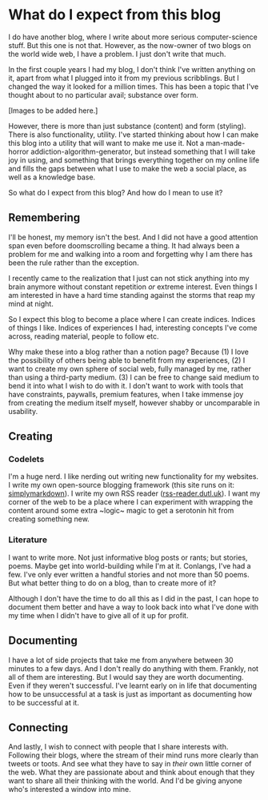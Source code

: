 # What do I expect from this blog

I do have another blog, where I write about more serious computer-science stuff. 
But this one is not that. However, as the now-owner of two blogs on the world wide web,
I have a problem. I just don't write that much.

In the first couple years I had my blog, I don't think I've written anything on it, apart from
what I plugged into it from my previous scribblings. But I changed the way it looked for a
million times. This has been a topic that I've thought about to no particular avail; substance 
over form.

[Images to be added here.]

However, there is more than just substance (content) and form (styling). There is also
functionality, utility. I've started thinking about how I can make this blog into a utility
that will want to make me use it. Not a man-made-horror addiction-algorithm-generator, but 
instead something that I will take joy in using, and something that brings everything together 
on my online life and fills the gaps between what I use to make the web a social place, 
as well as a knowledge base.

So what do I expect from this blog? And how do I mean to use it?

## Remembering

I'll be honest, my memory isn't the best. And I did not have a good attention span even before
doomscrolling became a thing. It had always been a problem for me and walking into a room and
forgetting why I am there has been the rule rather than the exception.

I recently came to the realization that I just can not stick anything into my brain anymore
without constant repetition _or_ extreme interest. Even things I am interested in have a hard
time standing against the storms that reap my mind at night.

So I expect this blog to become a place where I can create indices. Indices of things I like. 
Indices of experiences I had, interesting concepts I've come across, reading material, people to
follow etc. 

Why make these into a blog rather than a notion page? Because (1) I love the possibility of 
others being able to benefit from my experiences, (2) I want to create my own sphere of social
web, fully managed by me, rather than using a third-party medium. (3) I can be free to change 
said medium to bend it into what I wish to do with it. I don't want to work with tools that
have constraints, paywalls, premium features, when I take immense joy from creating the medium 
itself myself, however shabby or uncomparable in usability.

## Creating

### Codelets

I'm a huge nerd. I like nerding out writing new functionality for my websites. I write my own open-source
blogging framework (this site runs on it: [simplymarkdown](https://github.com/cemreefe/SimplyMarkdown)). 
I write my own RSS reader ([rss-reader.dutl.uk](https://rss-reader.dutl.uk/)). I want my corner of the
web to be a place where I can experiment with wrapping the content around some extra ~logic~ magic
to get a serotonin hit from creating something new.

### Literature

I want to write more. Not just informative blog posts or rants; but stories, poems. Maybe get into
world-building while I'm at it. Conlangs, I've had a few. I've only ever written a handful stories
and not more than 50 poems. But what better thing to do on a blog, than to create more of it?

Although I don't have the time to do all this as I did in the past, I can hope to document them better
and have a way to look back into what I've done with my time when I didn't have to give all of it up
for profit.

## Documenting

I have a lot of side projects that take me from anywhere between 30 minutes to a few days. And I don't 
really do anything with them. Frankly, not all of them are interesting. But I would say they are worth 
documenting. Even if they weren't successful. I've learnt early on in life that documenting how to
be unsuccessful at a task is just as important as documenting how to be successful at it.

## Connecting

And lastly, I wish to connect with people that I share interests with. Following their blogs, where
the stream of their mind runs more clearly than tweets or toots. And see what they have to say in 
_their_ own little corner of the web. What they are passionate about and think about enough that
they want to share all their thinking with the world. And I'd be giving anyone who's interested 
a window into mine.





